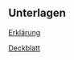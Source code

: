## Unterlagen

[Erklärung](https://www.stuttgart.ihk24.de/blueprint/servlet/resource/blob/3291138/5d703ac86fe7b0010849b3d8b412d98e/s19-w23-tsva-erklaerung-data.pdf)

[Deckblatt](https://www.stuttgart.ihk24.de/blueprint/servlet/resource/blob/3291136/1be0780affa918d8d1f2661241aafefd/s19-w23-tsva-deckblatt-data.pdf)
